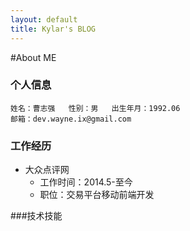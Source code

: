```yaml
---
layout: default
title: Kylar's BLOG
---
```

#About ME

### 个人信息
```
姓名：曹志强   性别：男   出生年月：1992.06
邮箱：dev.wayne.ix@gmail.com
```

### 工作经历

- 大众点评网
    - 工作时间：2014.5-至今
    - 职位：交易平台移动前端开发

###技术技能


